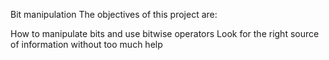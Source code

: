 Bit manipulation
The objectives of this project are:

How to manipulate bits and use bitwise operators
Look for the right source of information without too much help
